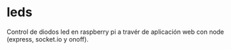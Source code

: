 # leds
Control de diodos led en raspberry pi a travér de aplicación web con node (express, socket.io y onoff).
